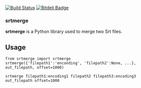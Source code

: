 [![Build Status](https://travis-ci.org/wistful/srtmerge.png)](https://travis-ci.org/wistful/srtmerge)
[![Bitdeli Badge](https://d2weczhvl823v0.cloudfront.net/wistful/srtmerge/trend.png)](https://bitdeli.com/free "Bitdeli Badge")

### srtmerge

**srtmerge** is a Python library used to merge two Srt files.

## Usage
```
from srtmerge import srtmerge
srtmerge({'filepath1':'enconding', 'filepath2':None, ...}, out_filepath, offset=1000)
```

`srtmerge filepath1:encoding1 filepath2 filepath3:encoding3 out_filepath offset=1000`
